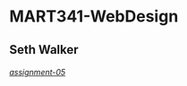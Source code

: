# MART341-WebDesign
## Seth Walker

###### [assignment-05](https://github.com/SethWalker225/MART341-WebDesign/tree/main/assignment-05)
